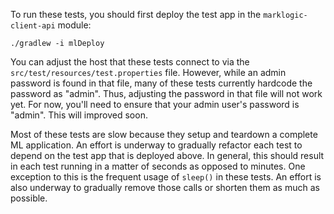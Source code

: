 To run these tests, you should first deploy the test app in the `marklogic-client-api` module:

    ./gradlew -i mlDeploy

You can adjust the host that these tests connect to via the `src/test/resources/test.properties` file. However, while
an admin password is found in that file, many of these tests currently hardcode the password as "admin". Thus, 
adjusting the password in that file will not work yet. For now, you'll need to ensure that your admin user's password
is "admin". This will improved soon. 

Most of these tests are slow because they setup and teardown a complete ML application. An effort is underway to 
gradually refactor each test to depend on the test app that is deployed above. In general, this should result in each 
test running in a matter of seconds as opposed to minutes. One exception to this is the frequent usage of `sleep()` 
in these tests. An effort is also underway to gradually remove those calls or shorten them as much as possible.
